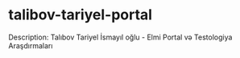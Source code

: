 # talibov-tariyel-portal
Description: Talıbov Tariyel İsmayıl oğlu - Elmi Portal və Testologiya Araşdırmaları
